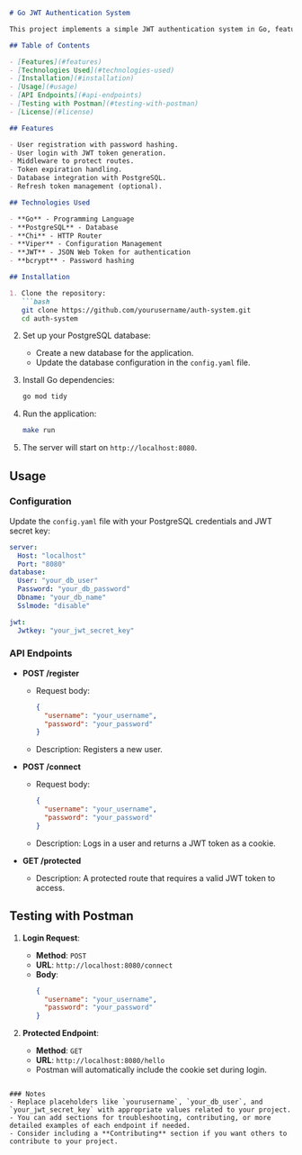 ```markdown
# Go JWT Authentication System

This project implements a simple JWT authentication system in Go, featuring user registration, login, and token management. The application utilizes PostgreSQL for data storage and includes middleware for protecting routes.

## Table of Contents

- [Features](#features)
- [Technologies Used](#technologies-used)
- [Installation](#installation)
- [Usage](#usage)
- [API Endpoints](#api-endpoints)
- [Testing with Postman](#testing-with-postman)
- [License](#license)

## Features

- User registration with password hashing.
- User login with JWT token generation.
- Middleware to protect routes.
- Token expiration handling.
- Database integration with PostgreSQL.
- Refresh token management (optional).

## Technologies Used

- **Go** - Programming Language
- **PostgreSQL** - Database
- **Chi** - HTTP Router
- **Viper** - Configuration Management
- **JWT** - JSON Web Token for authentication
- **bcrypt** - Password hashing

## Installation

1. Clone the repository:
   ```bash
   git clone https://github.com/yourusername/auth-system.git
   cd auth-system
   ```

2. Set up your PostgreSQL database:
   - Create a new database for the application.
   - Update the database configuration in the `config.yaml` file.

3. Install Go dependencies:
   ```bash
   go mod tidy
   ```

4. Run the application:
   ```bash
   make run
   ```

5. The server will start on `http://localhost:8080`.

## Usage

### Configuration

Update the `config.yaml` file with your PostgreSQL credentials and JWT secret key:

```yaml
server:
  Host: "localhost"
  Port: "8080"
database:
  User: "your_db_user"
  Password: "your_db_password"
  Dbname: "your_db_name"
  Sslmode: "disable"

jwt:
  Jwtkey: "your_jwt_secret_key"
```

### API Endpoints

- **POST /register**
  - Request body:
    ```json
    {
      "username": "your_username",
      "password": "your_password"
    }
    ```
  - Description: Registers a new user.

- **POST /connect**
  - Request body:
    ```json
    {
      "username": "your_username",
      "password": "your_password"
    }
    ```
  - Description: Logs in a user and returns a JWT token as a cookie.

- **GET /protected**
  - Description: A protected route that requires a valid JWT token to access.

## Testing with Postman

1. **Login Request**:
   - **Method**: `POST`
   - **URL**: `http://localhost:8080/connect`
   - **Body**:
     ```json
     {
       "username": "your_username",
       "password": "your_password"
     }
     ```

2. **Protected Endpoint**:
   - **Method**: `GET`
   - **URL**: `http://localhost:8080/hello`
   - Postman will automatically include the cookie set during login.


```

### Notes
- Replace placeholders like `yourusername`, `your_db_user`, and `your_jwt_secret_key` with appropriate values related to your project.
- You can add sections for troubleshooting, contributing, or more detailed examples of each endpoint if needed.
- Consider including a **Contributing** section if you want others to contribute to your project. 
